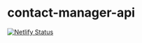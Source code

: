 # contact-manager-api
[![Netlify Status](https://api.netlify.com/api/v1/badges/5b97f742-04d5-4a81-aeac-cb39028bacb7/deploy-status)](https://app.netlify.com/sites/tangerine-florentine-6fb36e/deploys)
